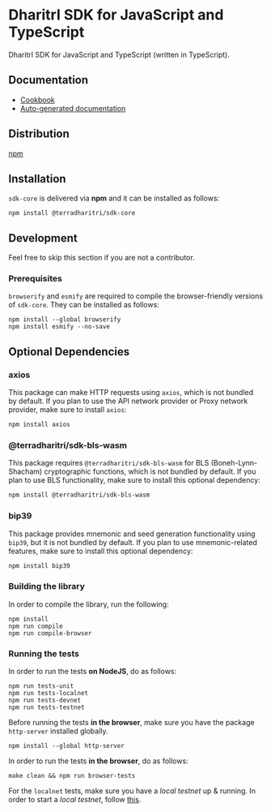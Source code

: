 # DharitrI SDK for JavaScript and TypeScript

DharitrI SDK for JavaScript and TypeScript (written in TypeScript).

## Documentation

- [Cookbook](https://docs.dharitri.org/sdk-and-tools/sdk-js/sdk-js-cookbook/)
- [Auto-generated documentation](https://TerraDhritri.github.io/mx-sdk-js-core/)

## Distribution

[npm](https://www.npmjs.com/package/@terradharitri/sdk-core)

## Installation

`sdk-core` is delivered via **npm** and it can be installed as follows:

```
npm install @terradharitri/sdk-core
```

## Development

Feel free to skip this section if you are not a contributor.

### Prerequisites

`browserify` and `esmify` are required to compile the browser-friendly versions of `sdk-core`. They can be installed as follows:

```
npm install --global browserify
npm install esmify --no-save
```

## Optional Dependencies

### axios

This package can make HTTP requests using `axios`, which is not bundled by default. If you plan to use the API network provider or Proxy network provider, make sure to install `axios`:

```bash
npm install axios
```

### @terradharitri/sdk-bls-wasm

This package requires `@terradharitri/sdk-bls-wasm` for BLS (Boneh-Lynn-Shacham) cryptographic functions, which is not bundled by default. If you plan to use BLS functionality, make sure to install this optional dependency:

```bash
npm install @terradharitri/sdk-bls-wasm
```

### bip39

This package provides mnemonic and seed generation functionality using `bip39`, but it is not bundled by default. If you plan to use mnemonic-related features, make sure to install this optional dependency:

```bash
npm install bip39
```

### Building the library

In order to compile the library, run the following:

```
npm install
npm run compile
npm run compile-browser
```

### Running the tests

In order to run the tests **on NodeJS**, do as follows:

```
npm run tests-unit
npm run tests-localnet
npm run tests-devnet
npm run tests-testnet
```

Before running the tests **in the browser**, make sure you have the package `http-server` installed globally.

```
npm install --global http-server
```

In order to run the tests **in the browser**, do as follows:

```
make clean && npm run browser-tests
```

For the `localnet` tests, make sure you have a _local testnet_ up & running. In order to start a _local testnet_, follow [this](https://docs.dharitri.org/developers/setup-local-testnet/).
